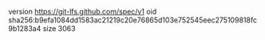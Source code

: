 version https://git-lfs.github.com/spec/v1
oid sha256:b9efa1084dd1583ac21219c20e76865d103e752545eec275109818fc9b1283a4
size 3063

